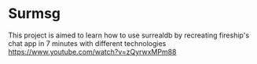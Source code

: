 # Surmsg
This project is aimed to learn how to use surrealdb by recreating fireship's chat app in 7 minutes with different technologies
https://www.youtube.com/watch?v=zQyrwxMPm88
